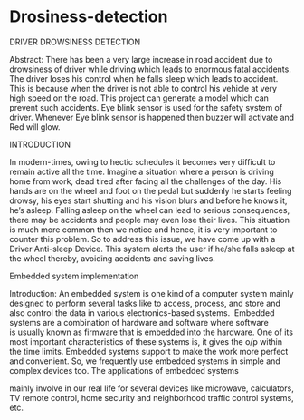 # Drosiness-detection

DRIVER DROWSINESS DETECTION

Abstract:
There has been a very large increase in road accident due to drowsiness of driver while driving
which leads to enormous fatal accidents. The driver loses his control when he falls sleep which
leads to accident. This is because when the driver is not able to control his vehicle at very high
speed on the road. This project can generate a model which can prevent such accidents. Eye
blink sensor is used for the safety system of driver. Whenever Eye blink sensor is happened then
buzzer will activate and Red will glow.

INTRODUCTION

In modern-times, owing to hectic schedules it becomes very difficult to remain active all the
time. Imagine a situation where a person is driving home from work, dead tired after facing all
the challenges of the day. His hands are on the wheel and foot on the pedal but suddenly he starts
feeling drowsy, his eyes start shutting and his vision blurs and before he knows it, he’s asleep.
Falling asleep on the wheel can lead to serious consequences, there may be accidents and people
may even lose their lives. This situation is much more common then we notice and hence, it is
very important to counter this problem. So to address this issue, we have come up with a Driver
Anti-sleep Device. This system alerts the user if he/she falls asleep at the wheel thereby,
avoiding accidents and saving lives. 

Embedded system implementation

Introduction:
An embedded system is one kind of a computer system mainly designed to
perform several tasks like to access, process, and store and also control the data in various
electronics-based systems.  Embedded systems are a combination of hardware and software
where software is usually known as firmware that is embedded into the hardware. One of its
most important characteristics of these systems is, it gives the o/p within the time limits.
Embedded systems support to make the work more perfect and convenient. So, we frequently use
embedded systems in simple and complex devices too. The applications of embedded systems

mainly involve in our real life for several devices like microwave, calculators, TV remote
control, home security and neighborhood traffic control systems, etc.
